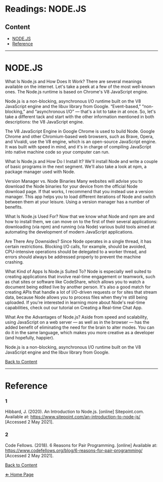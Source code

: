 # Readings: NODE.JS

## Content
- [NODE.JS](#nodejs)
- [Reference](#reference)

***

# NODE.JS

What Is Node.js and How Does It Work? There are several meanings available on the internet. Let's take a peek at a few of the most well-known ones. The Node.js runtime is based on Chrome's V8 JavaScript engine.

Node.js is a non-blocking, asynchronous I/O runtime built on the V8 JavaScript engine and the libuv library from Google. “Event-based,” “non-blocking,” and “asynchronous I/O” — that's a lot to take in at once. So, let's take a different tack and start with the other information mentioned in both descriptions: the V8 JavaScript engine.

The V8 JavaScript Engine in Google Chrome is used to build Node. Google Chrome and other Chromium-based web browsers, such as Brave, Opera, and Vivaldi, use the V8 engine, which is an open-source JavaScript engine. It was built with speed in mind, and it's in charge of compiling JavaScript into native machine code so your computer can run.

What Is Node.js and How Do I Install It? We'll install Node and write a couple of basic programs in the next segment. We'll also take a look at npm, a package manager used with Node.

Version Manager vs. Node Binaries Many websites will advise you to download the Node binaries for your device from the official Node download page. If that works, I recommend that you instead use a version manager. This app helps you to load different iterations of Node and switch between them at your leisure. Using a version manager has a number of benefits.

What Is Node.js Used For? Now that we know what Node and npm are and how to install them, we can move on to the first of their several applications: downloading (via npm) and running (via Node) various build tools aimed at automating the development of modern JavaScript applications.

Are There Any Downsides? Since Node operates in a single thread, it has certain restrictions. Blocking I/O calls, for example, should be avoided, CPU-intensive operations should be delegated to a worker thread, and errors should always be addressed properly to prevent the machine crashing.

What Kind of Apps Is Node.js Suited To? Node is especially well suited to creating applications that involve real-time engagement or teamwork, such as chat sites or software like CodeShare, which allows you to watch a document being edited live by another person. It's also a good match for creating APIs that handle a lot of I/O-driven requests or for sites that stream data, because Node allows you to process files when they're still being uploaded. If you're interested in learning more about Node's real-time capabilities, check out our tutorial on Creating a Real-time Chat App.

What Are the Advantages of Node.js? Aside from speed and scalability, using JavaScript on a web server — as well as in the browser — has the added benefit of eliminating the need for the brain to alter modes. You can do it in the same language, which makes you more creative as a developer (and hopefully, happier).

Node.js is a non-blocking, asynchronous I/O runtime built on the V8 JavaScript engine and the libuv library from Google.

[Back to Content](#content)

***

# Reference

### 1
Hibbard, J. (2020). An Introduction to Node.js. [online] Sitepoint.com. Available at: https://www.sitepoint.com/an-introduction-to-node-js/ [Accessed 2 May 2021].

### 2
Code Fellows. (2018). 6 Reasons for Pair Programming. [online] Available at: https://www.codefellows.org/blog/6-reasons-for-pair-programming/ [Accessed 2 May 2021].

[Back to Content](#content)

[⇐ Home Page](../../README.md)

